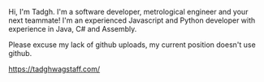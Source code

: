 Hi, I'm Tadgh. I'm a software developer, metrological engineer and your next teammate! I'm an experienced Javascript and Python developer with experience in Java, C# and Assembly.

Please excuse my lack of github uploads, my current position doesn't use github.

https://tadghwagstaff.com/
